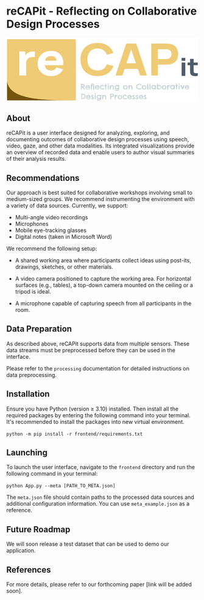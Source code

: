 # reCAPit - Reflecting on Collaborative Design Processes

![Screenshot of a comment on a GitHub issue showing an image, added in the Markdown, of an Octocat smiling and raising a tentacle.](logo.png)


## About

reCAPit is a user interface designed for analyzing, exploring, and documenting outcomes of collaborative design processes using speech, video, gaze, and other data modalities. Its integrated visualizations provide an overview of recorded data and enable users to author visual summaries of their analysis results.

## Recommendations

Our approach is best suited for collaborative workshops involving small to medium-sized groups. We recommend instrumenting the environment with a variety of data sources. Currently, we support:

* Multi-angle video recordings
* Microphones
* Mobile eye-tracking glasses
* Digital notes (taken in Microsoft Word)

We recommend the following setup:

* A shared working area where participants collect ideas using post-its, drawings, sketches, or other materials.

* A video camera positioned to capture the working area. For horizontal surfaces (e.g., tables), a top-down camera mounted on the ceiling or a tripod is ideal.

* A microphone capable of capturing speech from all participants in the room.


## Data Preparation

As described above, reCAPit supports data from multiple sensors. These data streams must be preprocessed before they can be used in the interface.

Please refer to the `processing` documentation for detailed instructions on data preprocessing.

## Installation

Ensure you have Python (version ≥ 3.10) installed. Then install all the required packages by entering the following command into your terminal. It's recommended to install the packages into new virtual environment.

`python -m pip install -r frontend/requirements.txt`

## Launching

To launch the user interface, navigate to the `frontend` directory and run the following command in your terminal:

`python App.py --meta [PATH_TO_META.json]`

The `meta.json` file should contain paths to the processed data sources and additional configuration information. You can use `meta_example.json` as a reference.


## Future Roadmap

We will soon release a test dataset that can be used to demo our application.


## References

For more details, please refer to our forthcoming paper [link will be added soon].


